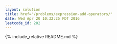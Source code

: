```yaml
---
layout: solution
title: href="/problems/expression-add-operators/"
date: Wed Apr 20 10:32:25 PDT 2016
leetcode_id: 282
---
```

{% include_relative README.md %}
